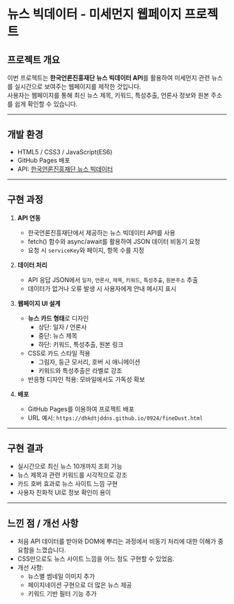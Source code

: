 # 뉴스 빅데이터 - 미세먼지 웹페이지 프로젝트

## 프로젝트 개요
이번 프로젝트는 **한국언론진흥재단 뉴스 빅데이터 API**를 활용하여 미세먼지 관련 뉴스를 실시간으로 보여주는 웹페이지를 제작한 것입니다.  
사용자는 웹페이지를 통해 최신 뉴스 제목, 키워드, 특성추출, 언론사 정보와 원본 주소를 쉽게 확인할 수 있습니다.

---

## 개발 환경
- HTML5 / CSS3 / JavaScript(ES6)
- GitHub Pages 배포
- API: [한국언론진흥재단 뉴스 빅데이터](https://www.korea.kr/news/data)

---

## 구현 과정

1. **API 연동**
   - 한국언론진흥재단에서 제공하는 뉴스 빅데이터 API를 사용
   - fetch() 함수와 async/await를 활용하여 JSON 데이터 비동기 요청
   - 요청 시 `serviceKey`와 페이지, 항목 수를 지정

2. **데이터 처리**
   - API 응답 JSON에서 `일자`, `언론사`, `제목`, `키워드`, `특성추출`, `원본주소` 추출
   - 데이터가 없거나 오류 발생 시 사용자에게 안내 메시지 표시

3. **웹페이지 UI 설계**
   - **뉴스 카드 형태**로 디자인
     - 상단: 일자 / 언론사
     - 중단: 뉴스 제목
     - 하단: 키워드, 특성추출, 원본 링크
   - CSS로 카드 스타일 적용
     - 그림자, 둥근 모서리, 호버 시 애니메이션
     - 키워드와 특성추출은 라벨로 강조
   - 반응형 디자인 적용: 모바일에서도 가독성 확보

4. **배포**
   - GitHub Pages를 이용하여 프로젝트 배포
   - URL 예시: `https://dhkdtjddns.github.io/0924/fineDust.html`

---

## 구현 결과
- 실시간으로 최신 뉴스 10개까지 조회 가능
- 뉴스 제목과 관련 키워드를 시각적으로 강조
- 카드 호버 효과로 뉴스 사이트 느낌 구현
- 사용자 친화적 UI로 정보 확인이 용이

---

## 느낀 점 / 개선 사항
- 처음 API 데이터를 받아와 DOM에 뿌리는 과정에서 비동기 처리에 대한 이해가 중요함을 느꼈습니다.
- CSS만으로도 뉴스 사이트 느낌을 어느 정도 구현할 수 있었음.
- 개선 사항:
  - 뉴스별 썸네일 이미지 추가
  - 페이지네이션 구현으로 더 많은 뉴스 제공
  - 키워드 기반 필터 기능 추가
